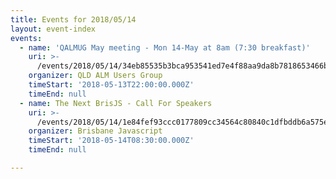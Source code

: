 ```yaml
---
title: Events for 2018/05/14
layout: event-index
events:
  - name: 'QALMUG May meeting - Mon 14-May at 8am (7:30 breakfast)'
    uri: >-
      /events/2018/05/14/34eb85535b3bca953541ed7e4f88aa9da8b7818653466b815879c62e805c460c
    organizer: QLD ALM Users Group
    timeStart: '2018-05-13T22:00:00.000Z'
    timeEnd: null
  - name: The Next BrisJS - Call For Speakers
    uri: >-
      /events/2018/05/14/1e84fef93ccc0177809cc34564c80840c1dfbddb6a575e3ff52db78546283542
    organizer: Brisbane Javascript
    timeStart: '2018-05-14T08:30:00.000Z'
    timeEnd: null

---
```

